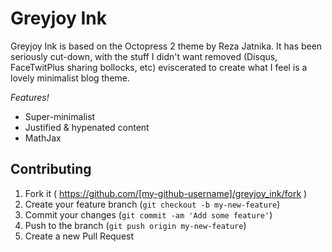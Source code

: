 # Greyjoy Ink

Greyjoy Ink is based on the Octopress 2 theme by Reza Jatnika. It has
been seriously cut-down, with the stuff I didn't want removed (Disqus,
FaceTwitPlus sharing bollocks, etc) eviscerated to create what I feel is
a lovely minimalist blog theme.

*Features!*

* Super-minimalist
* Justified & hypenated content
* MathJax

## Contributing

1. Fork it ( https://github.com/[my-github-username]/greyjoy_ink/fork )
2. Create your feature branch (`git checkout -b my-new-feature`)
3. Commit your changes (`git commit -am 'Add some feature'`)
4. Push to the branch (`git push origin my-new-feature`)
5. Create a new Pull Request
